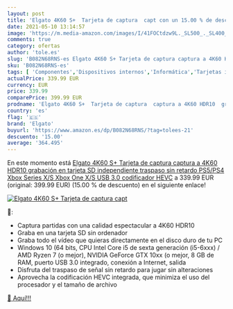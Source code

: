 ```yaml
---
layout: post
title: 'Elgato 4K60 S+  Tarjeta de captura  capt con un 15.00 % de descuento'
date: 2021-05-10 13:14:57
image: 'https://m.media-amazon.com/images/I/41FOCtdzw9L._SL500_._SL400_.jpg'
comments: true
category: ofertas
author: 'tole.es'
slug: 'B082N68RNS-es Elgato 4K60 S+ Tarjeta de captura captura a 4K60 HDR10...'
sku: 'B082N68RNS-es'
tags: [ 'Componentes','Dispositivos internos','Informática','Tarjetas internas de sintonización de TV y captura de vídeo','elgato','xbox', ]
actualPrice: 339.99 EUR
currency: EUR
price: 339.99
comparePrice: 399.99 EUR
prodname: 'Elgato 4K60 S+  Tarjeta de captura  captura a 4K60 HDR10  grabación en tarjeta SD independiente  traspaso sin retardo  PS5/PS4  Xbox Series X/S  Xbox One X/S  USB 3.0  codificador HEVC'
country: 'es'
flag: '🇪🇸'
brand: 'Elgato'
buyurl: 'https://www.amazon.es/dp/B082N68RNS/?tag=tolees-21'
descuento: '15.00'
average: '364.495'
---
```


En este momento está [Elgato 4K60 S+  Tarjeta de captura  captura a 4K60 HDR10  grabación en tarjeta SD independiente  traspaso sin retardo  PS5/PS4  Xbox Series X/S  Xbox One X/S  USB 3.0  codificador HEVC](https://www.amazon.es/dp/B082N68RNS/?tag=tolees-21) a 339.99 EUR (original: 399.99 EUR) (15.00 %  de descuento) en el siguiente enlace!

[![Elgato 4K60 S+  Tarjeta de captura  capt](https://m.media-amazon.com/images/I/41FOCtdzw9L._SL500_._SL400_.jpg)](https://www.amazon.es/dp/B082N68RNS/?tag=tolees-21)

🔎:

- Captura partidas con una calidad espectacular a 4K60 HDR10
- Graba en una tarjeta SD sin ordenador
- Graba todo el vídeo que quieras directamente en el disco duro de tu PC
- Windows 10 (64 bits, CPU Intel Core i5 de sexta generación (i5-6xxx) / AMD Ryzen 7 (o mejor), NVIDIA GeForce GTX 10xx (o mejor, 8 GB de RAM, puerto USB 3.0 integrado, conexión a Internet, salida
- Disfruta del traspaso de señal sin retardo para jugar sin alteraciones
- Aprovecha la codificación HEVC integrada, que minimiza el uso del procesador y el tamaño de archivo

[🛒 Aquí!!!](https://www.amazon.es/dp/B082N68RNS/?tag=tolees-21)
